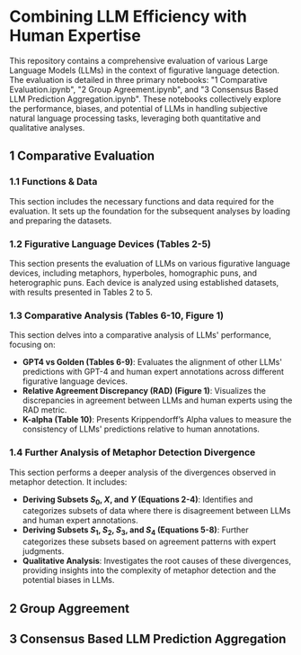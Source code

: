 # Combining LLM Efficiency with Human Expertise

This repository contains a comprehensive evaluation of various Large Language Models (LLMs) in the context of figurative language detection. The evaluation is detailed in three primary notebooks: "1 Comparative Evaluation.ipynb", "2 Group Agreement.ipynb", and "3 Consensus Based LLM Prediction Aggregation.ipynb". These notebooks collectively explore the performance, biases, and potential of LLMs in handling subjective natural language processing tasks, leveraging both quantitative and qualitative analyses.

## 1 Comparative Evaluation
### 1.1 Functions & Data
This section includes the necessary functions and data required for the evaluation. It sets up the foundation for the subsequent analyses by loading and preparing the datasets.
### 1.2 Figurative Language Devices (Tables 2-5)
This section presents the evaluation of LLMs on various figurative language devices, including metaphors, hyperboles, homographic puns, and heterographic puns. Each device is analyzed using established datasets, with results presented in Tables 2 to 5.
### 1.3 Comparative Analysis (Tables 6-10, Figure 1)
This section delves into a comparative analysis of LLMs' performance, focusing on:

- **GPT4 vs Golden (Tables 6-9)**: Evaluates the alignment of other LLMs' predictions with GPT-4 and human expert annotations across different figurative language devices.
- **Relative Agreement Discrepancy (RAD) (Figure 1)**: Visualizes the discrepancies in agreement between LLMs and human experts using the RAD metric.
- **K-alpha (Table 10)**: Presents Krippendorff’s Alpha values to measure the consistency of LLMs' predictions relative to human annotations.
### 1.4 Further Analysis of Metaphor Detection Divergence

This section performs a deeper analysis of the divergences observed in metaphor detection. It includes:

- **Deriving Subsets $S_0$, $X$, and $Y$ (Equations 2-4)**: Identifies and categorizes subsets of data where there is disagreement between LLMs and human expert annotations.
- **Deriving Subsets $S_1$, $S_2$, $S_3$, and $S_4$ (Equations 5-8)**: Further categorizes these subsets based on agreement patterns with expert judgments.
- **Qualitative Analysis**: Investigates the root causes of these divergences, providing insights into the complexity of metaphor detection and the potential biases in LLMs.

## 2 Group Aggreement





## 3 Consensus Based LLM Prediction Aggregation



